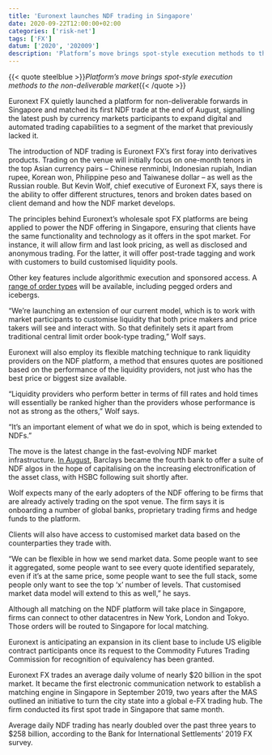 ```yaml
---
title: 'Euronext launches NDF trading in Singapore'
date: 2020-09-22T12:00:00+02:00
categories: ['risk-net']
tags: ['FX']
datum: ['2020', '202009']
description: 'Platform’s move brings spot-style execution methods to the non-deliverable market'
---
```


{{< quote steelblue >}}_Platform’s move brings spot-style execution methods to the non-deliverable market_{{< /quote >}}

Euronext FX quietly launched a platform for non-deliverable forwards in Singapore and matched its first NDF trade at the end of August, signalling the latest push by currency markets participants to expand digital and automated trading capabilities to a segment of the market that previously lacked it.

The introduction of NDF trading is Euronext FX’s first foray into derivatives products. Trading on the venue will initially focus on one-month tenors in the top Asian currency pairs – Chinese renminbi, Indonesian rupiah, Indian rupee, Korean won, Philippine peso and Taiwanese dollar – as well as the Russian rouble. But Kevin Wolf, chief executive of Euronext FX, says there is the ability to offer different structures, tenors and broken dates based on client demand and how the NDF market develops.

The principles behind Euronext’s wholesale spot FX platforms are being applied to power the NDF offering in Singapore, ensuring that clients have the same functionality and technology as it offers in the spot market. For instance, it will allow firm and last look pricing, as well as disclosed and anonymous trading. For the latter, it will offer post-trade tagging and work with customers to build customised liquidity pools.

Other key features include algorithmic execution and sponsored access. A [range of order types](https://www.fx-markets.com/foreign-exchange/trading/2456194/fastmatch-to-launch-new-order-type-in-may) will be available, including pegged orders and icebergs.

“We’re launching an extension of our current model, which is to work with market participants to customise liquidity that both price makers and price takers will see and interact with. So that definitely sets it apart from traditional central limit order book-type trading,” Wolf says.

Euronext will also employ its flexible matching technique to rank liquidity providers on the NDF platform, a method that ensures quotes are positioned based on the performance of the liquidity providers, not just who has the best price or biggest size available.

“Liquidity providers who perform better in terms of fill rates and hold times will essentially be ranked higher than the providers whose performance is not as strong as the others,” Wolf says.

“It’s an important element of what we do in spot, which is being extended to NDFs.”

The move is the latest change in the fast-evolving NDF market infrastructure. [In August](https://www.fx-markets.com/tech-and-data/7671266/barclays-targets-internalisation-with-new-ndf-algos), Barclays became the fourth bank to offer a suite of NDF algos in the hope of capitalising on the increasing electronification of the asset class, with HSBC following suit shortly after.

Wolf expects many of the early adopters of the NDF offering to be firms that are already actively trading on the spot venue. The firm says it is onboarding a number of global banks, proprietary trading firms and hedge funds to the platform.

Clients will also have access to customised market data based on the counterparties they trade with.

“We can be flexible in how we send market data. Some people want to see it aggregated, some people want to see every quote identified separately, even if it’s at the same price, some people want to see the full stack, some people only want to see the top ‘x’ number of levels. That customised market data model will extend to this as well,” he says.

Although all matching on the NDF platform will take place in Singapore, firms can connect to other datacentres in New York, London and Tokyo. Those orders will be routed to Singapore for local matching.

Euronext is anticipating an expansion in its client base to include US eligible contract participants once its request to the Commodity Futures Trading Commission for recognition of equivalency has been granted.

Euronext FX trades an average daily volume of nearly $20 billion in the spot market. It became the first electronic communication network to establish a matching engine in Singapore in September 2019, two years after the MAS outlined an initiative to turn the city state into a global e-FX trading hub. The firm conducted its first spot trade in Singapore that same month.

Average daily NDF trading has nearly doubled over the past three years to $258 billion, according to the Bank for International Settlements’ 2019 FX survey.

